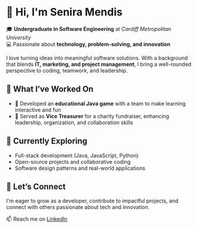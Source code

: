 # 👋 Hi, I'm Senira Mendis  

🎓 **Undergraduate in Software Engineering** at *Cardiff Metropolitan University*  
💻 Passionate about **technology, problem-solving, and innovation**  

I love turning ideas into meaningful software solutions. With a background that blends **IT, marketing, and project management**, I bring a well-rounded perspective to coding, teamwork, and leadership.  

## 🚀 What I’ve Worked On
- 🧩 Developed an **educational Java game** with a team to make learning interactive and fun  
- 💚 Served as **Vice Treasurer** for a charity fundraiser, enhancing leadership, organization, and collaboration skills  

## 🌱 Currently Exploring
- Full-stack development (Java, JavaScript, Python)  
- Open-source projects and collaborative coding  
- Software design patterns and real-world applications  

## 🤝 Let’s Connect
I'm eager to grow as a developer, contribute to impactful projects, and connect with others passionate about tech and innovation.  

📫 Reach me on [LinkedIn](https://www.linkedin.com/in/senira-mendis?lipi=urn%3Ali%3Apage%3Ad_flagship3_profile_view_base_contact_details%3BlyFyiz0cRhyA5bz8k%2B9Law%3D%3D)  
